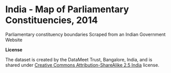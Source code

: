 India - Map of Parliamentary Constituencies, 2014
====

Parliamentary constituency boundaries Scraped from an Indian Government Website

**License**

The dataset is created by the DataMeet Trust, Bangalore, India, and is shared under [Creative Commons Attribution-ShareAlike 2.5 India](http://creativecommons.org/licenses/by-sa/2.5/in/) license.